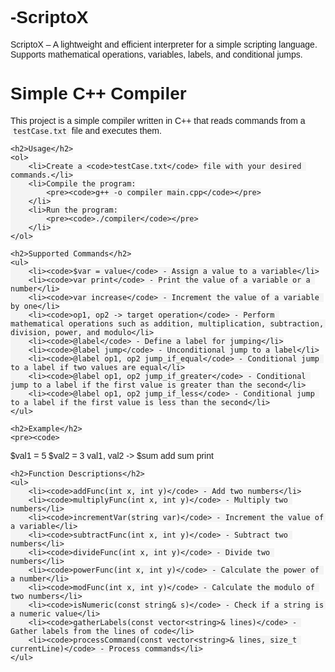 # -ScriptoX
 ScriptoX – A lightweight and efficient interpreter for a simple scripting language. Supports mathematical operations, variables, labels, and conditional jumps.
<!DOCTYPE html>
<html lang="en">
<head>
    <meta charset="UTF-8">
    <meta name="viewport" content="width=device-width, initial-scale=1.0">
    <title>Simple C++ Compiler Guide</title>
    <style>
        body {
            font-family: Arial, sans-serif;
        }
        code {
            background-color: #f4f4f4;
            padding: 2px 4px;
            border-radius: 4px;
        }
    </style>
</head>
<body>
    <h1>Simple C++ Compiler</h1>
    <p>This project is a simple compiler written in C++ that reads commands from a <code>testCase.txt</code> file and executes them.</p>
    
    <h2>Usage</h2>
    <ol>
        <li>Create a <code>testCase.txt</code> file with your desired commands.</li>
        <li>Compile the program:
            <pre><code>g++ -o compiler main.cpp</code></pre>
        </li>
        <li>Run the program:
            <pre><code>./compiler</code></pre>
        </li>
    </ol>
    
    <h2>Supported Commands</h2>
    <ul>
        <li><code>$var = value</code> - Assign a value to a variable</li>
        <li><code>var print</code> - Print the value of a variable or a number</li>
        <li><code>var increase</code> - Increment the value of a variable by one</li>
        <li><code>op1, op2 -> target operation</code> - Perform mathematical operations such as addition, multiplication, subtraction, division, power, and modulo</li>
        <li><code>@label</code> - Define a label for jumping</li>
        <li><code>@label jump</code> - Unconditional jump to a label</li>
        <li><code>@label op1, op2 jump_if_equal</code> - Conditional jump to a label if two values are equal</li>
        <li><code>@label op1, op2 jump_if_greater</code> - Conditional jump to a label if the first value is greater than the second</li>
        <li><code>@label op1, op2 jump_if_less</code> - Conditional jump to a label if the first value is less than the second</li>
    </ul>
    
    <h2>Example</h2>
    <pre><code>
$val1 = 5
$val2 = 3
val1, val2 -> $sum add
sum print
    </code></pre>
    
    <h2>Function Descriptions</h2>
    <ul>
        <li><code>addFunc(int x, int y)</code> - Add two numbers</li>
        <li><code>multiplyFunc(int x, int y)</code> - Multiply two numbers</li>
        <li><code>incrementVar(string var)</code> - Increment the value of a variable</li>
        <li><code>subtractFunc(int x, int y)</code> - Subtract two numbers</li>
        <li><code>divideFunc(int x, int y)</code> - Divide two numbers</li>
        <li><code>powerFunc(int x, int y)</code> - Calculate the power of a number</li>
        <li><code>modFunc(int x, int y)</code> - Calculate the modulo of two numbers</li>
        <li><code>isNumeric(const string& s)</code> - Check if a string is a numeric value</li>
        <li><code>gatherLabels(const vector<string>& lines)</code> - Gather labels from the lines of code</li>
        <li><code>processCommand(const vector<string>& lines, size_t currentLine)</code> - Process commands</li>
    </ul>
</body>
</html>